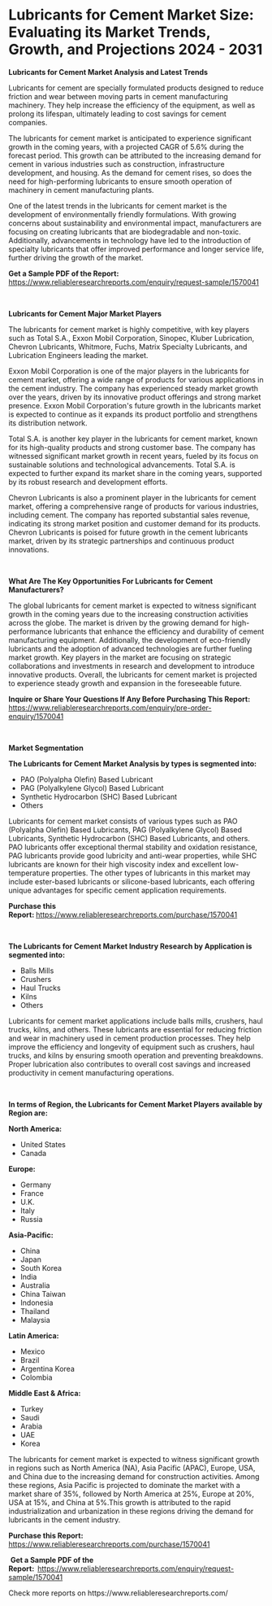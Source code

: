 <p><h1>Lubricants for Cement Market Size: Evaluating its Market Trends, Growth, and Projections 2024 - 2031</h1></p><p><strong>Lubricants for Cement Market Analysis and Latest Trends</strong></p>
<p><p>Lubricants for cement are specially formulated products designed to reduce friction and wear between moving parts in cement manufacturing machinery. They help increase the efficiency of the equipment, as well as prolong its lifespan, ultimately leading to cost savings for cement companies.</p><p>The lubricants for cement market is anticipated to experience significant growth in the coming years, with a projected CAGR of 5.6% during the forecast period. This growth can be attributed to the increasing demand for cement in various industries such as construction, infrastructure development, and housing. As the demand for cement rises, so does the need for high-performing lubricants to ensure smooth operation of machinery in cement manufacturing plants.</p><p>One of the latest trends in the lubricants for cement market is the development of environmentally friendly formulations. With growing concerns about sustainability and environmental impact, manufacturers are focusing on creating lubricants that are biodegradable and non-toxic. Additionally, advancements in technology have led to the introduction of specialty lubricants that offer improved performance and longer service life, further driving the growth of the market.</p></p>
<p><strong>Get a Sample PDF of the Report:&nbsp;</strong> <a href="https://www.reliableresearchreports.com/enquiry/request-sample/1570041">https://www.reliableresearchreports.com/enquiry/request-sample/1570041</a></p>
<p>&nbsp;</p>
<p><strong>Lubricants for Cement Major Market Players</strong></p>
<p><p>The lubricants for cement market is highly competitive, with key players such as Total S.A., Exxon Mobil Corporation, Sinopec, Kluber Lubrication, Chevron Lubricants, Whitmore, Fuchs, Matrix Specialty Lubricants, and Lubrication Engineers leading the market.</p><p>Exxon Mobil Corporation is one of the major players in the lubricants for cement market, offering a wide range of products for various applications in the cement industry. The company has experienced steady market growth over the years, driven by its innovative product offerings and strong market presence. Exxon Mobil Corporation's future growth in the lubricants market is expected to continue as it expands its product portfolio and strengthens its distribution network.</p><p>Total S.A. is another key player in the lubricants for cement market, known for its high-quality products and strong customer base. The company has witnessed significant market growth in recent years, fueled by its focus on sustainable solutions and technological advancements. Total S.A. is expected to further expand its market share in the coming years, supported by its robust research and development efforts.</p><p>Chevron Lubricants is also a prominent player in the lubricants for cement market, offering a comprehensive range of products for various industries, including cement. The company has reported substantial sales revenue, indicating its strong market position and customer demand for its products. Chevron Lubricants is poised for future growth in the cement lubricants market, driven by its strategic partnerships and continuous product innovations.</p></p>
<p>&nbsp;</p>
<p><strong>What Are The Key Opportunities For Lubricants for Cement Manufacturers?</strong></p>
<p><p>The global lubricants for cement market is expected to witness significant growth in the coming years due to the increasing construction activities across the globe. The market is driven by the growing demand for high-performance lubricants that enhance the efficiency and durability of cement manufacturing equipment. Additionally, the development of eco-friendly lubricants and the adoption of advanced technologies are further fueling market growth. Key players in the market are focusing on strategic collaborations and investments in research and development to introduce innovative products. Overall, the lubricants for cement market is projected to experience steady growth and expansion in the foreseeable future.</p></p>
<p><strong>Inquire or Share Your Questions If Any Before Purchasing This Report:</strong> <a href="https://www.reliableresearchreports.com/enquiry/pre-order-enquiry/1570041">https://www.reliableresearchreports.com/enquiry/pre-order-enquiry/1570041</a></p>
<p>&nbsp;</p>
<p><strong>Market Segmentation</strong></p>
<p><strong>The Lubricants for Cement Market Analysis by types is segmented into:</strong></p>
<p><ul><li>PAO (Polyalpha Olefin) Based Lubricant</li><li>PAG (Polyalkylene Glycol) Based Lubricant</li><li>Synthetic Hydrocarbon (SHC) Based Lubricant</li><li>Others</li></ul></p>
<p><p>Lubricants for cement market consists of various types such as PAO (Polyalpha Olefin) Based Lubricants, PAG (Polyalkylene Glycol) Based Lubricants, Synthetic Hydrocarbon (SHC) Based Lubricants, and others. PAO lubricants offer exceptional thermal stability and oxidation resistance, PAG lubricants provide good lubricity and anti-wear properties, while SHC lubricants are known for their high viscosity index and excellent low-temperature properties. The other types of lubricants in this market may include ester-based lubricants or silicone-based lubricants, each offering unique advantages for specific cement application requirements.</p></p>
<p><strong>Purchase this Report:&nbsp;</strong><a href="https://www.reliableresearchreports.com/purchase/1570041">https://www.reliableresearchreports.com/purchase/1570041</a></p>
<p>&nbsp;</p>
<p><strong>The Lubricants for Cement Market Industry Research by Application is segmented into:</strong></p>
<p><ul><li>Balls Mills</li><li>Crushers</li><li>Haul Trucks</li><li>Kilns</li><li>Others</li></ul></p>
<p><p>Lubricants for cement market applications include balls mills, crushers, haul trucks, kilns, and others. These lubricants are essential for reducing friction and wear in machinery used in cement production processes. They help improve the efficiency and longevity of equipment such as crushers, haul trucks, and kilns by ensuring smooth operation and preventing breakdowns. Proper lubrication also contributes to overall cost savings and increased productivity in cement manufacturing operations.</p></p>
<p>&nbsp;</p>
<p><strong>In terms of Region, the Lubricants for Cement Market Players available by Region are:</strong></p>
<p>
    <p> <strong> North America: </strong>
        <ul>
            <li>United States</li>
            <li>Canada</li>
        </ul>
        </p> 
    <p> <strong> Europe: </strong>
        <ul>
            <li>Germany</li>
            <li>France</li>
            <li>U.K.</li>
            <li>Italy</li>
            <li>Russia</li>
        </ul>
        </p> 
    <p> <strong> Asia-Pacific: </strong>
        <ul>
            <li>China</li>
            <li>Japan</li>
            <li>South Korea</li>
            <li>India</li>
            <li>Australia</li>
            <li>China Taiwan</li>
            <li>Indonesia</li>
            <li>Thailand</li>
            <li>Malaysia</li>
        </ul>
        </p> 
    <p> <strong> Latin America: </strong>
        <ul>
            <li>Mexico</li>
            <li>Brazil</li>
            <li>Argentina Korea</li>
            <li>Colombia</li>
        </ul>
        </p> 
    <p> <strong> Middle East & Africa: </strong>
        <ul>
            <li>Turkey</li>
            <li>Saudi</li>
            <li>Arabia</li>
            <li>UAE</li>
            <li>Korea</li>
        </ul>
    </p>
    </p>
<p><p>The lubricants for cement market is expected to witness significant growth in regions such as North America (NA), Asia Pacific (APAC), Europe, USA, and China due to the increasing demand for construction activities. Among these regions, Asia Pacific is projected to dominate the market with a market share of 35%, followed by North America at 25%, Europe at 20%, USA at 15%, and China at 5%.This growth is attributed to the rapid industrialization and urbanization in these regions driving the demand for lubricants in the cement industry.</p></p>
<p><strong>Purchase this Report: </strong><a href="https://www.reliableresearchreports.com/purchase/1570041">https://www.reliableresearchreports.com/purchase/1570041</a></p>
<p>&nbsp;<strong>Get a Sample PDF of the Report:&nbsp;&nbsp;</strong><a href="https://www.reliableresearchreports.com/enquiry/request-sample/1570041">https://www.reliableresearchreports.com/enquiry/request-sample/1570041</a></p>
<p><strong></strong></p>
<p>Check more reports on https://www.reliableresearchreports.com/</p>